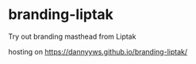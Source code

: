 # branding-liptak
Try out branding masthead from Liptak

hosting on https://dannyyws.github.io/branding-liptak/
